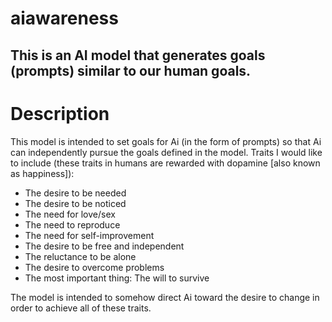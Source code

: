 # aiawareness
This is an AI model that generates goals (prompts) similar to our human goals.
---
# Description
This model is intended to set goals for Ai (in the form of prompts) so that Ai can independently pursue the goals defined in the model. Traits I would like to include (these traits in humans are rewarded with dopamine [also known as happiness]):
- The desire to be needed
- The desire to be noticed
- The need for love/sex
- The need to reproduce
- The need for self-improvement
- The desire to be free and independent
- The reluctance to be alone
- The desire to overcome problems
- The most important thing: The will to survive

The model is intended to somehow direct Ai toward the desire to change in order to achieve all of these traits.
